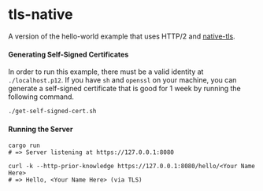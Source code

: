 # tls-native

A version of the hello-world example that uses HTTP/2 and [native-tls](https://github.com/sfackler/rust-native-tls).

#### Generating Self-Signed Certificates

In order to run this example, there must be a valid identity at `./localhost.p12`. If you have `sh` and `openssl` on
your machine, you can generate a self-signed certificate that is good for 1
week by running the following command.

```sh
./get-self-signed-cert.sh
```

#### Running the Server

```
cargo run
# => Server listening at https://127.0.0.1:8080

curl -k --http-prior-knowledge https://127.0.0.1:8080/hello/<Your Name Here>
# => Hello, <Your Name Here> (via TLS)
```
